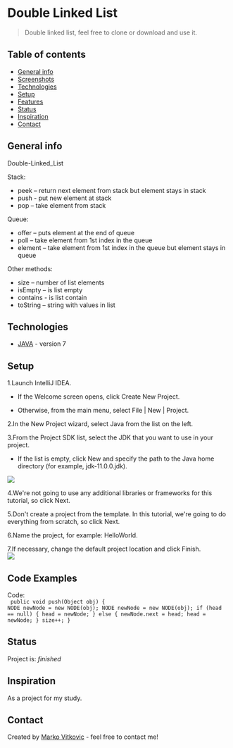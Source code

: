 # Double Linked List
> Double linked list, feel free to clone or download and use it.

## Table of contents
* [General info](#general-info)
* [Screenshots](#screenshots)
* [Technologies](#technologies)
* [Setup](#setup)
* [Features](#features)
* [Status](#status)
* [Inspiration](#inspiration)
* [Contact](#contact)

## General info

Double-Linked_List</br>

Stack:</br>

* peek – return next element from stack but element stays in stack</br>
* push - put new element at stack</br>
* pop – take element from stack</br>

Queue:</br>

* offer – puts element at the end of queue</br>
* poll – take element from 1st index in the queue</br>
* element – take element from 1st index in the queue but element stays in queue</br>

Other methods:</br>

* size – number of list elements</br>
* isEmpty – is list empty</br>
* contains - is list contain</br>
* toString – string with values in list </br>

## Technologies
* [JAVA](https://docs.oracle.com/en/java/) - version 7


## Setup
1.Launch IntelliJ IDEA.</br>

* If the Welcome screen opens, click Create New Project.</br>

* Otherwise, from the main menu, select File | New | Project.</br>

2.In the New Project wizard, select Java from the list on the left.</br>

3.From the Project SDK list, select the JDK that you want to use in your project.</br>

* If the list is empty, click New and specify the path to the Java home directory (for example, jdk-11.0.0.jdk).</br>

![](https://resources.jetbrains.com/help/img/idea/2019.3/java-t-create-new-project.png)</br>

4.We're not going to use any additional libraries or frameworks for this tutorial, so click Next.</br>

5.Don't create a project from the template. In this tutorial, we're going to do everything from scratch, so click Next.</br>

6.Name the project, for example: HelloWorld.</br>

7.If necessary, change the default project location and click Finish.</br>
![](https://resources.jetbrains.com/help/img/idea/2019.3/jt-project-name.png)</br>


## Code Examples
Code:</br>
` public void push(Object obj) {                                                                                                                  NODE newNode = new NODE(obj);
        NODE newNode = new NODE(obj);
        if (head == null) {
            head = newNode;
        } else {
            newNode.next = head;
            head = newNode;
        }
        size++;
    }`


## Status
Project is: _finished_

## Inspiration
As a project for my study.

## Contact
Created by [Marko Vitkovic](https://github.com/MarkoVitkovic) - feel free to contact me!










